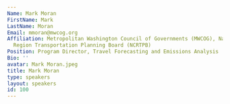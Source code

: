 ```yaml
---
Name: Mark Moran
FirstName: Mark
LastName: Moran
Email: mmoran@mwcog.org
Affiliation: Metropolitan Washington Council of Governments (MWCOG), National Capital
  Region Transportation Planning Board (NCRTPB)
Position: Program Director, Travel Forecasting and Emissions Analysis
Bio: ''
avatar: Mark Moran.jpeg
title: Mark Moran
type: speakers
layout: speakers
id: 100
---
```

